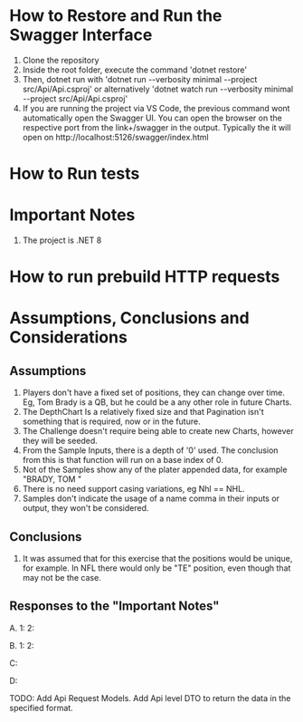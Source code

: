 # How to Restore and Run the Swagger Interface

1. Clone the repository			
2. Inside the root folder, execute the command 'dotnet restore'
3. Then, dotnet run with 'dotnet run --verbosity minimal --project src/Api/Api.csproj' or alternatively 'dotnet watch run --verbosity minimal --project src/Api/Api.csproj'
4. If you are running the project via VS Code, the previous command wont automatically open the Swagger UI. You can open the browser on the respective port from the link+/swagger in the output.
    Typically the it will open on http://localhost:5126/swagger/index.html

# How to Run tests

# Important Notes
1. The project is .NET 8


# How to run prebuild HTTP requests



# Assumptions, Conclusions and Considerations
## Assumptions
1. Players don't have a fixed set of positions, they can change over time. Eg, Tom Brady is a QB, but he could be a any other role in future Charts.
2. The DepthChart Is a relatively fixed size and that Pagination isn't something that is required, now or in the future.
3. The Challenge doesn't require being able to create new Charts, however they will be seeded.
4. From the Sample Inputs, there is a depth of '0' used. The conclusion from this is that function will run on a base index of 0.
5. Not of the Samples show any of the plater appended data, for example "BRADY, TOM "
6. There is no need support casing variations, eg Nhl == NHL.
7. Samples don't indicate the usage of a name comma in their inputs or output, they won't be considered.

## Conclusions
1. It was assumed that for this exercise that the positions would be unique, for example. In NFL there would only be "TE" position, even though that may not be the case.

## Responses to the "Important Notes"
A.
    1:
    2:

B.
    1:
    2:

C:

D:

TODO:
Add Api Request Models.
Add Api level DTO to return the data in the specified format.
